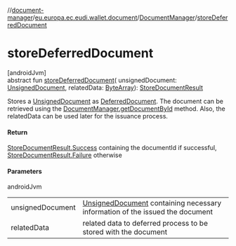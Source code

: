 //[document-manager](../../../index.md)/[eu.europa.ec.eudi.wallet.document](../index.md)/[DocumentManager](index.md)/[storeDeferredDocument](store-deferred-document.md)

# storeDeferredDocument

[androidJvm]\
abstract fun [storeDeferredDocument](store-deferred-document.md)(
unsignedDocument: [UnsignedDocument](../-unsigned-document/index.md),
relatedData: [ByteArray](https://kotlinlang.org/api/latest/jvm/stdlib/kotlin/-byte-array/index.html)): [StoreDocumentResult](../-store-document-result/index.md)

Stores a [UnsignedDocument](../-unsigned-document/index.md)
as [DeferredDocument](../-deferred-document/index.md). The document can be retrieved using
the [DocumentManager.getDocumentById](get-document-by-id.md) method. Also, the relatedData can be
used later for the issuance process.

#### Return

[StoreDocumentResult.Success](../-store-document-result/-success/index.md) containing the documentId
if successful, [StoreDocumentResult.Failure](../-store-document-result/-failure/index.md) otherwise

#### Parameters

androidJvm

|                  |                                                                                                                |
|------------------|----------------------------------------------------------------------------------------------------------------|
| unsignedDocument | [UnsignedDocument](../-unsigned-document/index.md) containing necessary information of the issued the document |
| relatedData      | related data to deferred process to be stored with the document                                                |
